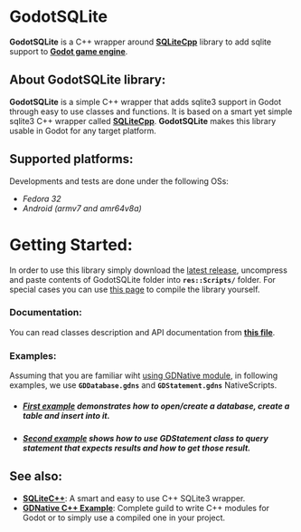 # GodotSQLite
**GodotSQLite** is a C++ wrapper around [**SQLiteCpp**](https://github.com/SRombauts/SQLiteCpp) library to add sqlite support to [**Godot game engine**](https://godotengine.org/).

## About GodotSQLite library:
**GodotSQLite** is a simple C++ wrapper that adds sqlite3 support in Godot through easy to use classes and functions. It is based on a smart yet simple sqlite3 C++ wrapper called [**SQLiteCpp**](https://github.com/SRombauts/SQLiteCpp). **GodotSQLite** makes this library usable in Godot for any target platform.

## Supported platforms:
Developments and tests are done under the following OSs:
* *Fedora 32*
* *Android (armv7 and amr64v8a)*


# Getting Started:
In order to use this library simply download the [latest release](https://github.com/alirezah95/GodotSQLite/releases), uncompress and paste contents of GodotSQLite folder into **`res::Scripts/`** folder.
For special cases you can use [this page](https://github.com/alirezah95/GodotSQLite/blob/main/docs/Compiling.md) to compile the library yourself.

### Documentation:
You can read classes description and API documentation from **[this file](https://github.com/alirezah95/GodotSQLite/blob/main/docs/Documentation.md)**.

### Examples:
Assuming that you are familiar wiht [using GDNative module](https://docs.godotengine.org/en/stable/tutorials/plugins/gdnative/gdnative-cpp-example.html#using-the-gdnative-module), in following examples, we use **`GDDatabase.gdns`** and **`GDStatement.gdns`** NativeScripts.
* ##### [First example](https://github.com/alirezah95/GodotSQLite/blob/main/examples/firstExample.gd) demonstrates how to open/create a database, create a table and insert into it.
* ##### [Second example](https://github.com/alirezah95/GodotSQLite/blob/main/examples/secondExample.gd) shows how to use GDStatement class to query statement that expects results and how to get those result.

## See also:
* **[SQLiteC++](https://github.com/SRombauts/SQLiteCpp)**: A smart and easy to use C++ SQLite3 wrapper.
* **[GDNative C++ Example](https://docs.godotengine.org/en/stable/tutorials/plugins/gdnative/gdnative-cpp-example.html)**: Complete guild to write C++ modules for Godot or to simply use a compiled one in your project.